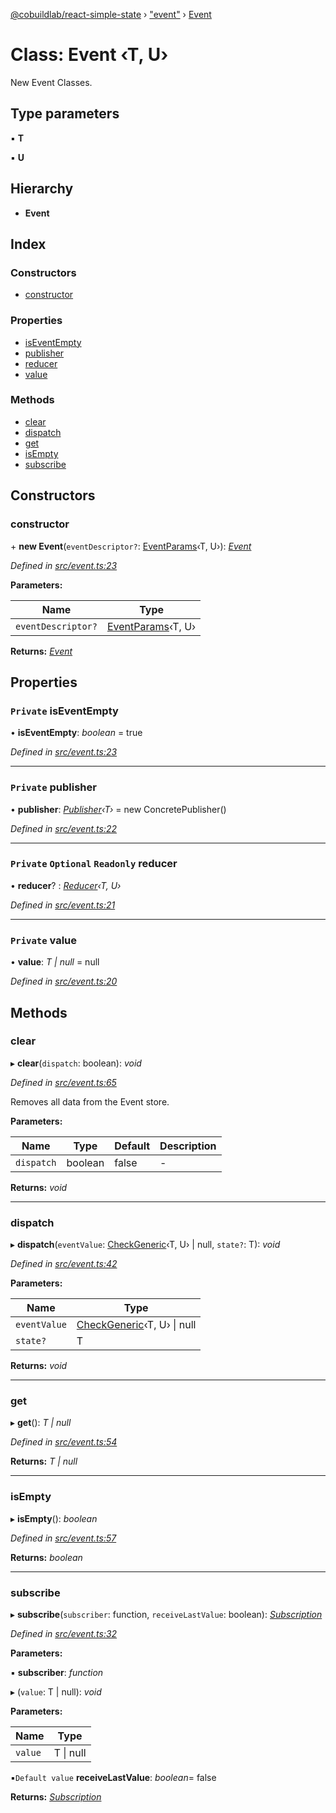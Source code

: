 [@cobuildlab/react-simple-state](../README.md) › ["event"](../modules/_event_.md) › [Event](_event_.event.md)

# Class: Event ‹**T, U**›

New Event Classes.

## Type parameters

▪ **T**

▪ **U**

## Hierarchy

* **Event**

## Index

### Constructors

* [constructor](_event_.event.md#constructor)

### Properties

* [isEventEmpty](_event_.event.md#private-iseventempty)
* [publisher](_event_.event.md#private-publisher)
* [reducer](_event_.event.md#private-optional-readonly-reducer)
* [value](_event_.event.md#private-value)

### Methods

* [clear](_event_.event.md#clear)
* [dispatch](_event_.event.md#dispatch)
* [get](_event_.event.md#get)
* [isEmpty](_event_.event.md#isempty)
* [subscribe](_event_.event.md#subscribe)

## Constructors

###  constructor

\+ **new Event**(`eventDescriptor?`: [EventParams](../modules/_event_.md#eventparams)‹T, U›): *[Event](_event_.event.md)*

*Defined in [src/event.ts:23](https://github.com/cobuildlab/react-simple-state/blob/7265dd9/src/event.ts#L23)*

**Parameters:**

Name | Type |
------ | ------ |
`eventDescriptor?` | [EventParams](../modules/_event_.md#eventparams)‹T, U› |

**Returns:** *[Event](_event_.event.md)*

## Properties

### `Private` isEventEmpty

• **isEventEmpty**: *boolean* = true

*Defined in [src/event.ts:23](https://github.com/cobuildlab/react-simple-state/blob/7265dd9/src/event.ts#L23)*

___

### `Private` publisher

• **publisher**: *[Publisher](../interfaces/_pub_sub_.publisher.md)‹T›* = new ConcretePublisher()

*Defined in [src/event.ts:22](https://github.com/cobuildlab/react-simple-state/blob/7265dd9/src/event.ts#L22)*

___

### `Private` `Optional` `Readonly` reducer

• **reducer**? : *[Reducer](../modules/_event_.md#reducer)‹T, U›*

*Defined in [src/event.ts:21](https://github.com/cobuildlab/react-simple-state/blob/7265dd9/src/event.ts#L21)*

___

### `Private` value

• **value**: *T | null* = null

*Defined in [src/event.ts:20](https://github.com/cobuildlab/react-simple-state/blob/7265dd9/src/event.ts#L20)*

## Methods

###  clear

▸ **clear**(`dispatch`: boolean): *void*

*Defined in [src/event.ts:65](https://github.com/cobuildlab/react-simple-state/blob/7265dd9/src/event.ts#L65)*

Removes all data from the Event store.

**Parameters:**

Name | Type | Default | Description |
------ | ------ | ------ | ------ |
`dispatch` | boolean | false | -  |

**Returns:** *void*

___

###  dispatch

▸ **dispatch**(`eventValue`: [CheckGeneric](../modules/_types_.md#checkgeneric)‹T, U› | null, `state?`: T): *void*

*Defined in [src/event.ts:42](https://github.com/cobuildlab/react-simple-state/blob/7265dd9/src/event.ts#L42)*

**Parameters:**

Name | Type |
------ | ------ |
`eventValue` | [CheckGeneric](../modules/_types_.md#checkgeneric)‹T, U› &#124; null |
`state?` | T |

**Returns:** *void*

___

###  get

▸ **get**(): *T | null*

*Defined in [src/event.ts:54](https://github.com/cobuildlab/react-simple-state/blob/7265dd9/src/event.ts#L54)*

**Returns:** *T | null*

___

###  isEmpty

▸ **isEmpty**(): *boolean*

*Defined in [src/event.ts:57](https://github.com/cobuildlab/react-simple-state/blob/7265dd9/src/event.ts#L57)*

**Returns:** *boolean*

___

###  subscribe

▸ **subscribe**(`subscriber`: function, `receiveLastValue`: boolean): *[Subscription](../interfaces/_pub_sub_.subscription.md)*

*Defined in [src/event.ts:32](https://github.com/cobuildlab/react-simple-state/blob/7265dd9/src/event.ts#L32)*

**Parameters:**

▪ **subscriber**: *function*

▸ (`value`: T | null): *void*

**Parameters:**

Name | Type |
------ | ------ |
`value` | T &#124; null |

▪`Default value`  **receiveLastValue**: *boolean*= false

**Returns:** *[Subscription](../interfaces/_pub_sub_.subscription.md)*
